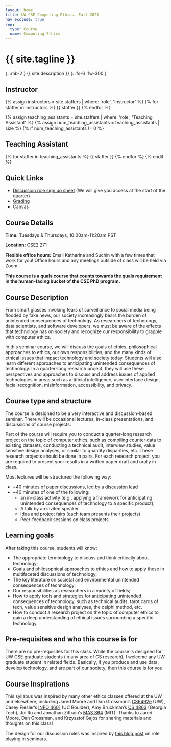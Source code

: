 ```yaml
---
layout: home
title: UW CSE Computing Ethics, Fall 2021
nav_exclude: true
seo:
  type: Course
  name: Computing Ethics
---
```


# {{ site.tagline }}
{: .mb-2 }
{{ site.description }}
{: .fs-6 .fw-300 }

<!-- {% if site.announcements %}
{{ site.announcements.last }}
[Announcements](announcements.md){: .btn .btn-outline .fs-3 }
{% endif %}

 -->

## Instructor

{% assign instructors = site.staffers | where: 'role', 'Instructor' %}
{% for staffer in instructors %}
{{ staffer }}
{% endfor %}

{% assign teaching_assistants = site.staffers | where: 'role', 'Teaching Assistant' %}
{% assign num_teaching_assistants = teaching_assistants | size %}
{% if num_teaching_assistants != 0 %}

## Teaching Assistant

{% for staffer in teaching_assistants %}
{{ staffer }}
{% endfor %}
{% endif %}

## Quick Links

* [Discussion role sign up sheet](https://docs.google.com/spreadsheets/u/1/d/1OFsnFdCWmfNH2_KaAchdIwk9wFVshqs3JxTu57-UuuI/edit#gid=0) (We will give you access at the start of the quarter)
* [Grading](https://uw-cse599p.github.io/requirements/#grading)
* [Canvas](https://canvas.uw.edu/courses/1512970)


## Course Details

**Time:** Tuesdays & Thursdays, 10:00am-11:20am PST

**Location:** CSE2 271

**Flexible office hours:** Email Katharina and Suchin with a few times that work for you! Office hours and any meetings outside of class will be held via Zoom.

**This course is a quals course that counts towards the quals requirement in the human-facing bucket of the CSE PhD program.**


## Course Description

From smart glasses invoking fears of surveillance to social media being flooded by fake news, our society increasingly bears the burden of unintended consequences of technology. As researchers of technology, data scientists, and software developers, we must be aware of the effects that technology has on society and recognize our responsibility to grapple with computer ethics.

In this seminar course, we will discuss the goals of ethics, philosophical approaches to ethics, our own responsibilities, and the many kinds of ethical issues that impact technology and society today. Students will also learn different approaches to anticipating unintended consequences of technology. In a quarter-long research project, they will use these perspectives and approaches to discuss and address issues of applied technologies in areas such as artificial intelligence, user interface design, facial recognition, misinformation, accessibility, and privacy.

## Course type and structure
The course is designed to be a very interactive and discussion-based seminar. There will be occasional lectures, in-class presentations, and discussions of course projects.

Part of the course will require you to conduct a quarter-long research project on the topic of computer ethics, such as compiling counter data to existing datasets, conducting a technical audit, interview studies, value sensitive design analyses, or similar to quantify disparities, etc. These research projects should be done in pairs. For each research project, you are required to present your results in a written paper draft and orally in class. 

Most lectures will be structured the following way:

* ~40 minutes of paper discussions, led by a [discussion lead](https://uw-cse599p.github.io/discussion_roles/#reporter-aka-discussion-lead)
* ~40 minutes of one of the following:
    * an in-class activity (e.g., applying a framework for anticipating unintended consequences of technology to a specific product);
    * A talk by an invited speaker
    * Idea and project fairs (each team presents their projects)
    * Peer-feedback sessions on class projects


## Learning goals

After taking this course, students will know: 

* The appropriate terminology to discuss and think critically about technology; 
* Goals and philosophical approaches to ethics and how to apply these in multifaceted discussions of technology; 
* The key literature on societal and environmental unintended consequences of technology; 
* Our responsibilities as researchers in a variety of fields; 
* How to apply tools and strategies for anticipating unintended consequences of technology, such as technical audits, tarot cards of tech, value sensitive design analyses, the delphi method, etc. 
* How to conduct a research project on the topic of computer ethics to gain a deep understanding of ethical issues surrounding a specific technology. 

## Pre-requisites and who this course is for

There are no pre-requisites for this class. While the course is designed for UW CSE graduate students (in any area of CS research), I welcome any UW graduate student in related fields. Basically, if you produce and use data, develop technology, and are part of our society, then this course is for you.


## Course Inspirations

This syllabus was inspired by many other ethics classes offered at the UW and elsewhere, including Jared Moore and Dan Grossman’s [CSE492e](https://courses.cs.washington.edu/courses/cse492e/20au/) (UW), Casey Fiesler’s [INFO 4601](https://informationethicspolicy.wordpress.com/) (UC Boulder), Amy Bruckman’s [CS 4863](https://www.cc.gatech.edu/~asb/teaching/4863/fall2019/) (Georgia Tech), Joi Ito and Jonathan Zittrain’s [MAS.S64](https://www.media.mit.edu/courses/the-ethics-and-governance-of-artificial-intelligence/) (MIT). Thanks to Jared Moore, Dan Grossman, and Krzysztof Gajos for sharing materials and thoughts on this class!

The design for our discussion roles was inspired by [this blog post](https://colinraffel.com/blog/role-playing-seminar.html) on role playing in seminars.

